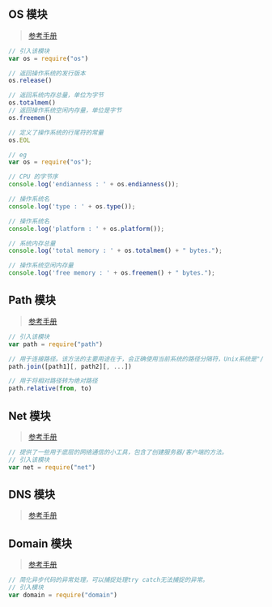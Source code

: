 ## OS 模块

> [参考手册](http://www.runoob.com/nodejs/nodejs-os-module.html)

```javascript
// 引入该模块
var os = require("os")
```

```javascript
// 返回操作系统的发行版本
os.release()
```

```javascript
// 返回系统内存总量，单位为字节
os.totalmem()
// 返回操作系统空闲内存量，单位是字节
os.freemem()
```

```javascript
// 定义了操作系统的行尾符的常量
os.EOL
```

```javascript
// eg
var os = require("os");

// CPU 的字节序
console.log('endianness : ' + os.endianness());

// 操作系统名
console.log('type : ' + os.type());

// 操作系统名
console.log('platform : ' + os.platform());

// 系统内存总量
console.log('total memory : ' + os.totalmem() + " bytes.");

// 操作系统空闲内存量
console.log('free memory : ' + os.freemem() + " bytes.");
```





## Path 模块

> [参考手册](http://www.runoob.com/nodejs/nodejs-path-module.html)

```javascript
// 引入该模块
var path = require("path")
```

```javascript
// 用于连接路径。该方法的主要用途在于，会正确使用当前系统的路径分隔符，Unix系统是"/"，Windows系统是"\"
path.join([path1][, path2][, ...])
```

```javascript
// 用于将相对路径转为绝对路径
path.relative(from, to)
```





## Net 模块

> [参考手册](http://www.runoob.com/nodejs/nodejs-net-module.html)

```javascript
// 提供了一些用于底层的网络通信的小工具，包含了创建服务器/客户端的方法。
// 引入该模块
var net = require("net")
```





## DNS 模块

> [参考手册](http://www.runoob.com/nodejs/nodejs-dns-module.html)





## Domain 模块

> [参考手册](http://www.runoob.com/nodejs/nodejs-domain-module.html)

```javascript
// 简化异步代码的异常处理，可以捕捉处理try catch无法捕捉的异常。
// 引入模块
var domain = require("domain")
```















